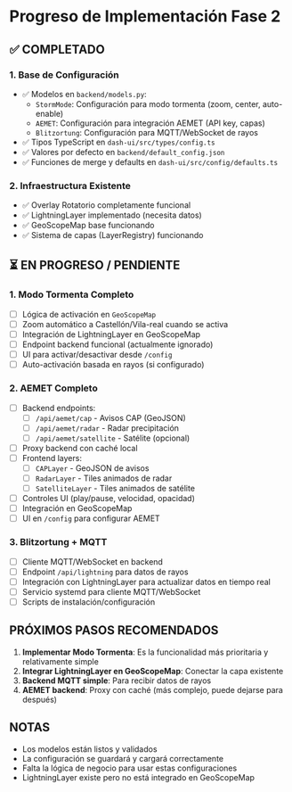 # Progreso de Implementación Fase 2

## ✅ COMPLETADO

### 1. Base de Configuración
- ✅ Modelos en `backend/models.py`:
  - `StormMode`: Configuración para modo tormenta (zoom, center, auto-enable)
  - `AEMET`: Configuración para integración AEMET (API key, capas)
  - `Blitzortung`: Configuración para MQTT/WebSocket de rayos
- ✅ Tipos TypeScript en `dash-ui/src/types/config.ts`
- ✅ Valores por defecto en `backend/default_config.json`
- ✅ Funciones de merge y defaults en `dash-ui/src/config/defaults.ts`

### 2. Infraestructura Existente
- ✅ Overlay Rotatorio completamente funcional
- ✅ LightningLayer implementado (necesita datos)
- ✅ GeoScopeMap base funcionando
- ✅ Sistema de capas (LayerRegistry) funcionando

## ⏳ EN PROGRESO / PENDIENTE

### 1. Modo Tormenta Completo
- [ ] Lógica de activación en `GeoScopeMap`
- [ ] Zoom automático a Castellón/Vila-real cuando se activa
- [ ] Integración de LightningLayer en GeoScopeMap
- [ ] Endpoint backend funcional (actualmente ignorado)
- [ ] UI para activar/desactivar desde `/config`
- [ ] Auto-activación basada en rayos (si configurado)

### 2. AEMET Completo
- [ ] Backend endpoints:
  - [ ] `/api/aemet/cap` - Avisos CAP (GeoJSON)
  - [ ] `/api/aemet/radar` - Radar precipitación
  - [ ] `/api/aemet/satellite` - Satélite (opcional)
- [ ] Proxy backend con caché local
- [ ] Frontend layers:
  - [ ] `CAPLayer` - GeoJSON de avisos
  - [ ] `RadarLayer` - Tiles animados de radar
  - [ ] `SatelliteLayer` - Tiles animados de satélite
- [ ] Controles UI (play/pause, velocidad, opacidad)
- [ ] Integración en GeoScopeMap
- [ ] UI en `/config` para configurar AEMET

### 3. Blitzortung + MQTT
- [ ] Cliente MQTT/WebSocket en backend
- [ ] Endpoint `/api/lightning` para datos de rayos
- [ ] Integración con LightningLayer para actualizar datos en tiempo real
- [ ] Servicio systemd para cliente MQTT/WebSocket
- [ ] Scripts de instalación/configuración

## PRÓXIMOS PASOS RECOMENDADOS

1. **Implementar Modo Tormenta**: Es la funcionalidad más prioritaria y relativamente simple
2. **Integrar LightningLayer en GeoScopeMap**: Conectar la capa existente
3. **Backend MQTT simple**: Para recibir datos de rayos
4. **AEMET backend**: Proxy con caché (más complejo, puede dejarse para después)

## NOTAS

- Los modelos están listos y validados
- La configuración se guardará y cargará correctamente
- Falta la lógica de negocio para usar estas configuraciones
- LightningLayer existe pero no está integrado en GeoScopeMap

